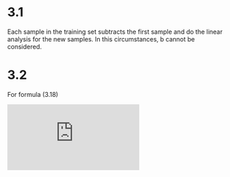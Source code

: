 # 3.1
Each sample in the training set subtracts the first sample and do the linear analysis for the new samples. In this circumstances, b cannot be considered.

# 3.2
For formula (3.18) 

![first formula](https://latex.codecogs.com/gif.latex?y%3D%20%5Cfrac%7B1%7D%7B1&plus;e%5E%7B-%5Cleft%20%28%20%5Comega%20%5E%7BT%7Dx&plus;b%20%5Cright%20%29%7D%7D)
